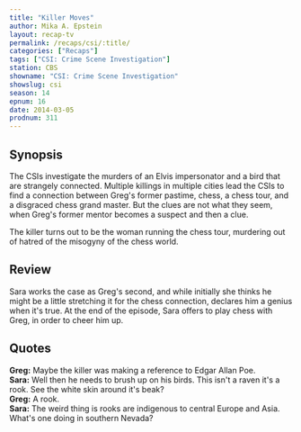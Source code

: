 ```yaml
---
title: "Killer Moves"
author: Mika A. Epstein
layout: recap-tv
permalink: /recaps/csi/:title/
categories: ["Recaps"]
tags: ["CSI: Crime Scene Investigation"]
station: CBS
showname: "CSI: Crime Scene Investigation"
showslug: csi
season: 14  
epnum: 16  
date: 2014-03-05
prodnum: 311  
---
```


## Synopsis

The CSIs investigate the murders of an Elvis impersonator and a bird that are strangely connected. Multiple killings in multiple cities lead the CSIs to find a connection between Greg's former pastime, chess, a chess tour, and a disgraced chess grand master. But the clues are not what they seem, when Greg's former mentor becomes a suspect and then a clue.

The killer turns out to be the woman running the chess tour, murdering out of hatred of the misogyny of the chess world.

## Review

Sara works the case as Greg's second, and while initially she thinks he might be a little stretching it for the chess connection, declares him a genius when it's true. At the end of the episode, Sara offers to play chess with Greg, in order to cheer him up.

## Quotes

**Greg:** Maybe the killer was making a reference to Edgar Allan Poe.  
**Sara:** Well then he needs to brush up on his birds. This isn't a raven it's a rook. See the white skin around it's beak?  
**Greg:** A rook.  
**Sara:** The weird thing is rooks are indigenous to central Europe and Asia. What's one doing in southern Nevada?
